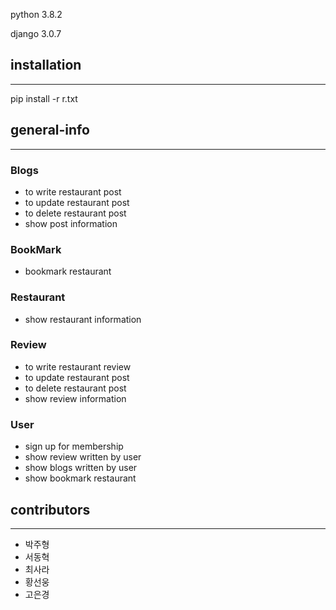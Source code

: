python 3.8.2

django 3.0.7


## installation

---

pip install -r r.txt



## general-info

---

### Blogs

- to write restaurant post
- to update restaurant post
- to delete restaurant post
- show post information

### BookMark

- bookmark restaurant

### Restaurant

- show restaurant information

### Review

- to write restaurant review
- to update restaurant post
- to delete restaurant post
- show review information

### User

- sign up for membership
- show review written by user
- show blogs written by user
- show bookmark restaurant
## contributors

---

- 박주형
- 서동혁
- 최사라
- 황선웅
- 고은경
